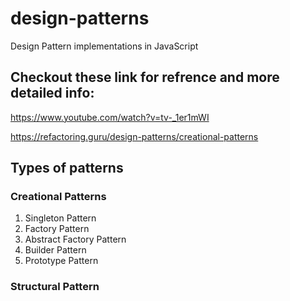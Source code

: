 # design-patterns
Design Pattern implementations in JavaScript

## Checkout these link for refrence and more detailed info:

https://www.youtube.com/watch?v=tv-_1er1mWI

https://refactoring.guru/design-patterns/creational-patterns

## Types of patterns

### Creational Patterns

1) Singleton Pattern
2) Factory Pattern
3) Abstract Factory Pattern
4) Builder Pattern
5) Prototype Pattern


### Structural Pattern



